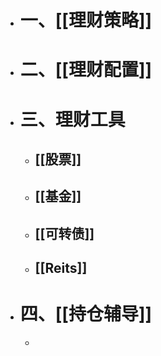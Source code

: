 - # 一、[[理财策略]]
- # 二、[[理财配置]]
- # 三、理财工具
	- ## [[股票]]
	- ## [[基金]]
	- ## [[可转债]]
	- ## [[Reits]]
- # 四、[[持仓辅导]]
	-
